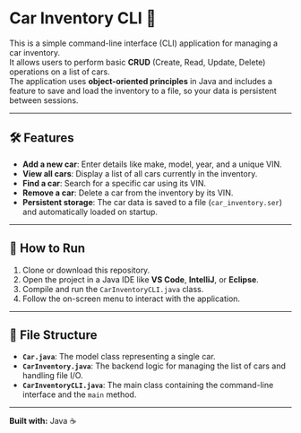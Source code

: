 # Car Inventory CLI 🚗

This is a simple command-line interface (CLI) application for managing a car inventory.  
It allows users to perform basic **CRUD** (Create, Read, Update, Delete) operations on a list of cars.  
The application uses **object-oriented principles** in Java and includes a feature to save and load the inventory to a file, so your data is persistent between sessions.

---

## 🛠️ Features
- **Add a new car**: Enter details like make, model, year, and a unique VIN.
- **View all cars**: Display a list of all cars currently in the inventory.
- **Find a car**: Search for a specific car using its VIN.
- **Remove a car**: Delete a car from the inventory by its VIN.
- **Persistent storage**: The car data is saved to a file (`car_inventory.ser`) and automatically loaded on startup.

---

## 🚀 How to Run
1. Clone or download this repository.
2. Open the project in a Java IDE like **VS Code**, **IntelliJ**, or **Eclipse**.
3. Compile and run the `CarInventoryCLI.java` class.
4. Follow the on-screen menu to interact with the application.

---

## 📂 File Structure
- **`Car.java`**: The model class representing a single car.
- **`CarInventory.java`**: The backend logic for managing the list of cars and handling file I/O.
- **`CarInventoryCLI.java`**: The main class containing the command-line interface and the `main` method.

---

**Built with:** Java ☕
